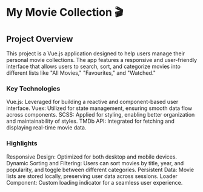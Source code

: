 # My Movie Collection 🎬

## Project Overview

This project is a Vue.js application designed to help users manage their personal movie collections. The app features a responsive and user-friendly interface that allows users to search, sort, and categorize movies into different lists like "All Movies," "Favourites," and "Watched."

### Key Technologies

Vue.js: Leveraged for building a reactive and component-based user interface.
Vuex: Utilized for state management, ensuring smooth data flow across components.
SCSS: Applied for styling, enabling better organization and maintainability of styles.
TMDb API: Integrated for fetching and displaying real-time movie data.

### Highlights

Responsive Design: Optimized for both desktop and mobile devices.
Dynamic Sorting and Filtering: Users can sort movies by title, year, and popularity, and toggle between different categories.
Persistent Data: Movie lists are stored locally, preserving user data across sessions.
Loader Component: Custom loading indicator for a seamless user experience.

